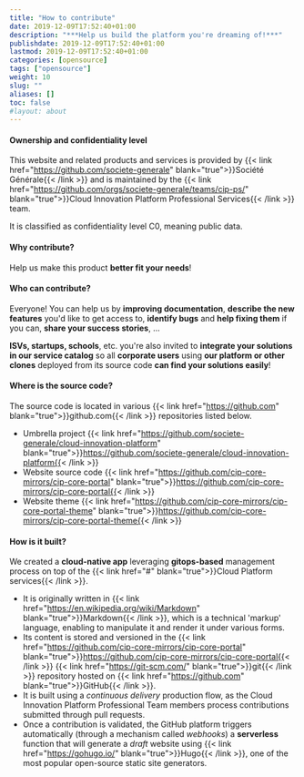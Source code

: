 ```yaml
---
title: "How to contribute"
date: 2019-12-09T17:52:40+01:00
description: "***Help us build the platform you're dreaming of!***"
publishdate: 2019-12-09T17:52:40+01:00
lastmod: 2019-12-09T17:52:40+01:00
categories: [opensource]
tags: ["opensource"]
weight: 10
slug: ""
aliases: []
toc: false
#layout: about
---
```


#### Ownership and confidentiality level

This website and related products and services is provided by {{< link href="https://github.com/societe-generale" blank="true">}}Société Générale{{< /link >}} and is maintained by the {{< link href="https://github.com/orgs/societe-generale/teams/cip-ps/" blank="true">}}Cloud Innovation Platform Professional Services{{< /link >}} team.

It is classified as confidentiality level C0, meaning public data.



#### Why contribute?

Help us make this product **better fit your needs**!



#### Who can contribute?

<!-- rework to include pointers for each contributions -->
Everyone! You can help us by **improving documentation**, **describe the new features** you'd like to get access to, **identify bugs** and **help fixing them** if you can, **share your success stories**, ...

**ISVs, startups, schools**, etc. you're also invited to **integrate your solutions in our service catalog** so all **corporate users** using **our platform or other clones** deployed from its source code **can find your solutions easily**!



#### Where is the source code?

The source code is located in various {{< link href="https://github.com" blank="true">}}github.com{{< /link >}} repositories listed below.

- Umbrella project {{< link href="https://github.com/societe-generale/cloud-innovation-platform" blank="true">}}https://github.com/societe-generale/cloud-innovation-platform{{< /link >}}
- Website source code {{< link href="https://github.com/cip-core-mirrors/cip-core-portal" blank="true">}}https://github.com/cip-core-mirrors/cip-core-portal{{< /link >}}
- Website theme {{< link href="https://github.com/cip-core-mirrors/cip-core-portal-theme" blank="true">}}https://github.com/cip-core-mirrors/cip-core-portal-theme{{< /link >}}



#### How is it built?

We created a **cloud-native app** leveraging **gitops-based** management process on top of the  {{< link href="#" blank="true">}}Cloud Platform services{{< /link >}}.

<!-- Add stackalitics like stats -->

- It is originally written in {{< link href="https://en.wikipedia.org/wiki/Markdown" blank="true">}}Markdown{{< /link >}}, which is a technical 'markup' language, enabling to manipulate it and render it under various forms.
- Its content is stored and versioned in the {{< link href="https://github.com/cip-core-mirrors/cip-core-portal" blank="true">}}https://github.com/cip-core-mirrors/cip-core-portal{{< /link >}} {{< link href="https://git-scm.com/" blank="true">}}git{{< /link >}} repository hosted on {{< link href="https://github.com" blank="true">}}GitHub{{< /link >}}.
- It is built using a *continuous delivery* production flow, as the Cloud Innovation Platform Professional Team members process contributions submitted through pull requests. 
- Once a contribution is validated, the GitHub platform triggers automatically (through a mechanism called *webhooks*) a **serverless** function that will generate a *draft* website using {{< link href="https://gohugo.io/" blank="true">}}Hugo{{< /link >}}, one of the most popular open-source static site generators.


